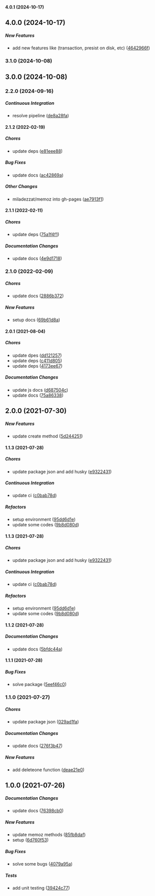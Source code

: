 #### 4.0.1 (2024-10-17)

## 4.0.0 (2024-10-17)

##### New Features

*  add new features like (transaction, presist on disk, etc) ([4642966f](https://github.com/miladezzat/memoz/commit/4642966f8a9ed3e139ffce7113f41a3e2f51509a))

### 3.1.0 (2024-10-08)

## 3.0.0 (2024-10-08)

### 2.2.0 (2024-09-16)

##### Continuous Integration

*  resolve pipeline ([de8a28fa](https://github.com/miladezzat/memoz/commit/de8a28fac41657db95ab3b873a05b867a944edf9))

#### 2.1.2 (2022-02-19)

##### Chores

*  update deps ([e81eee88](https://github.com/miladezzat/memoz/commit/e81eee88c536ab426a1c818b1fff581a49ee2d52))

##### Bug Fixes

*  update docs ([ac42869a](https://github.com/miladezzat/memoz/commit/ac42869a6e4022d81f614a1e71d8e947fc156338))

##### Other Changes

* miladezzat/memoz into gh-pages ([ae7913f1](https://github.com/miladezzat/memoz/commit/ae7913f140b726f42614abc492c1715be2fc845d))

#### 2.1.1 (2022-02-11)

##### Chores

*  update deps ([75a1f4f1](https://github.com/miladezzat/memoz/commit/75a1f4f1c636a805cf10a73044e51f48a1af20db))

##### Documentation Changes

*  update docs ([4e9d1718](https://github.com/miladezzat/memoz/commit/4e9d17182e82ae778068fc531cd6d98e354ffc76))

### 2.1.0 (2022-02-09)

##### Chores

*  update docs ([2886b372](https://github.com/miladezzat/memoz/commit/2886b3722d15afb11918ebad028740ee71119195))

##### New Features

*  setup docs ([69b61d8a](https://github.com/miladezzat/memoz/commit/69b61d8a741982a3058ee5b3e266058b93c89fe7))

#### 2.0.1 (2021-08-04)

##### Chores

*  update dpes ([dd121257](https://github.com/miladezzat/memoz/commit/dd121257dfc9f683757224bcedb8a8f4f4cf6edc))
*  update deps ([c411d805](https://github.com/miladezzat/memoz/commit/c411d80582e04f31d67f85f00512aefed619ccad))
*  update deps ([4173ee67](https://github.com/miladezzat/memoz/commit/4173ee67b1c3a38ce5df9d673014ff8d42ee7ace))

##### Documentation Changes

*  update js docs ([d687504c](https://github.com/miladezzat/memoz/commit/d687504c68e4852f63575c15a1d3bfc948a96cfd))
*  update docs ([75a86338](https://github.com/miladezzat/memoz/commit/75a86338805b1de73ef27fc9a5cef173089c598c))

## 2.0.0 (2021-07-30)

##### New Features

*  update create method ([5d244251](https://github.com/miladezzat/memoz/commit/5d244251625b3e6e39de56b618902b71e774588c))

#### 1.1.3 (2021-07-28)

##### Chores

*  update package  json and add husky ([e9322431](https://github.com/miladezzat/memoz/commit/e9322431c8696e3c454960b60790052b21aa51ad))

##### Continuous Integration

*  update ci ([c0bab78d](https://github.com/miladezzat/memoz/commit/c0bab78db3f014dd80daf52caaf272bf30091f07))

##### Refactors

*  setup environment ([95dd6d1e](https://github.com/miladezzat/memoz/commit/95dd6d1eca5f5b01ab5289bade89fe8fca066a46))
*  update some codes ([9b8d080d](https://github.com/miladezzat/memoz/commit/9b8d080d93f2d1464f858d9a448d34cd90473957))

#### 1.1.3 (2021-07-28)

##### Chores

*  update package  json and add husky ([e9322431](https://github.com/miladezzat/memoz/commit/e9322431c8696e3c454960b60790052b21aa51ad))

##### Continuous Integration

*  update ci ([c0bab78d](https://github.com/miladezzat/memoz/commit/c0bab78db3f014dd80daf52caaf272bf30091f07))

##### Refactors

*  setup environment ([95dd6d1e](https://github.com/miladezzat/memoz/commit/95dd6d1eca5f5b01ab5289bade89fe8fca066a46))
*  update some codes ([9b8d080d](https://github.com/miladezzat/memoz/commit/9b8d080d93f2d1464f858d9a448d34cd90473957))

#### 1.1.2 (2021-07-28)

##### Documentation Changes

*  update docs ([5bfdc44a](https://github.com/miladezzat/memoz/commit/5bfdc44a0becf825a7d3082d2e50392086c625df))

#### 1.1.1 (2021-07-28)

##### Bug Fixes

*  solve package ([5eef46c0](https://github.com/miladezzat/memoz/commit/5eef46c09f17054bcc493ab568943efae4eeac4b))

### 1.1.0 (2021-07-27)

##### Chores

*  update package json ([029ad1fa](https://github.com/miladezzat/encrypt-rsa/commit/029ad1fada107c14f17d7ffb3c54e051cf35886a))

##### Documentation Changes

*  update docs ([276f3b47](https://github.com/miladezzat/encrypt-rsa/commit/276f3b47a675b0a3becc7db3450d9d259711bb94))

##### New Features

*  add deleteone function ([deae21e0](https://github.com/miladezzat/encrypt-rsa/commit/deae21e080bf25e12877fdc4d25e7ecf46b3860e))

## 1.0.0 (2021-07-26)

##### Documentation Changes

*  update docs ([76398cb0](https://github.com/miladezzat/encrypt-rsa/commit/76398cb011c98c73935b57b75196e89a0993972b))

##### New Features

*  update memoz methods ([85fb8daf](https://github.com/miladezzat/encrypt-rsa/commit/85fb8dafbeb2c585253e3bc94171ec863f675dde))
*  setup ([6d760f53](https://github.com/miladezzat/encrypt-rsa/commit/6d760f532eeb20473c0b04d604cf52e10d0bcba1))

##### Bug Fixes

*  solve some bugs ([4079a95a](https://github.com/miladezzat/encrypt-rsa/commit/4079a95a0d477c7d492fea62e61a42a407018610))

##### Tests

*  add unit testing ([39424c77](https://github.com/miladezzat/encrypt-rsa/commit/39424c771416d7c0f68f31099f9d28d583dc3840))

